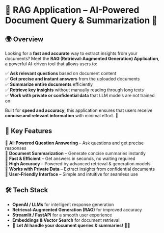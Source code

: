# 📖 RAG Application – AI-Powered Document Query & Summarization 🚀

## 🌍 Overview
Looking for a **fast and accurate** way to extract insights from your documents? Meet the **RAG (Retrieval-Augmented Generation) Application**, a powerful AI-driven tool that allows users to:

✅ **Ask relevant questions** based on document content  
✅ **Get precise and instant answers** from the uploaded documents  
✅ **Summarize entire documents** efficiently  
✅ **Retrieve key insights** without manually reading through long texts  
✅ **Work with private or confidential data** that LLM models are not trained on  

Built for **speed and accuracy**, this application ensures that users receive **concise and relevant information** with minimal effort. 🎯

## 🚀 Key Features
🔹 **AI-Powered Question Answering** – Ask questions and get precise responses  
🔹 **Document Summarization** – Generate concise summaries instantly  
🔹 **Fast & Efficient** – Get answers in seconds, no waiting required  
🔹 **High Accuracy** – Powered by advanced retrieval & generation models  
🔹 **Works with Private Data** – Extract insights from confidential documents  
🔹 **User-Friendly Interface** – Simple and intuitive for seamless use  

## 🛠️ Tech Stack
- **OpenAI / LLMs** for intelligent response generation  
- **Retrieval-Augmented Generation (RAG)** for improved accuracy  
- **Streamlit / FastAPI** for a smooth user experience  
- **Embeddings & Vector Search** for document retrieval
- 🚀 **Let AI handle your document queries & summaries!** 🤖📖
